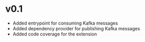 # v0.1

- Added entrypoint for consuming Kafka messages
- Added dependency provider for publishing Kafka messages
- Added code coverage for the extension

